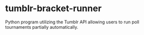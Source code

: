 # tumblr-bracket-runner
Python program utilizing the Tumblr API allowing users to run poll tournaments partially automatically.
